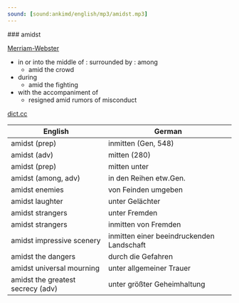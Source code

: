 ```yaml
---
sound: [sound:ankimd/english/mp3/amidst.mp3]
---
```


\### amidst

[Merriam-Webster](https://www.merriam-webster.com/dictionary/amidst)

- in or into the middle of : surrounded by : among
    - amid the crowd
- during
    - amid the fighting
- with the accompaniment of
    - resigned amid rumors of misconduct

[dict.cc](https://www.dict.cc/amidst)

| English        | German       |
| -------------- | ------------ |
| amidst (prep) | inmitten (Gen, 548) |
| amidst (adv) | mitten (280) |
| amidst (prep) | mitten unter |
| amidst (among, adv) | in den Reihen etw.Gen. |
| amidst enemies | von Feinden umgeben |
| amidst laughter | unter Gelächter |
| amidst strangers | unter Fremden |
| amidst strangers | inmitten von Fremden |
| amidst impressive scenery | inmitten einer beeindruckenden Landschaft |
| amidst the dangers | durch die Gefahren |
| amidst universal mourning | unter allgemeiner Trauer |
| amidst the greatest secrecy (adv) | unter größter Geheimhaltung |
